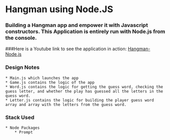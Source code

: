 
# Hangman using Node.JS

### Building a Hangman app and empower it with Javascript constructors. This Application is entirely run with Node.js from the console.

###Here is a Youtube link to see the application in action:
[Hangman-Node.js](https://www.youtube.com/watch?v=5DbQqReE4WU&list=PL6zIj07mJgXBpp0MQjWg4q-sKgRSvIWMY&index=1)

### Design Notes
	* Main.js which launches the app
	* Game.js contains the logic of the app
	* Word.js contains the logic for getting the guess word, checking the guess letter, and whether the play has guessed all the letters in the quess word.
	* Letter.js contains the logic for building the player guess word array and array with the letters from the guess word.

### Stack Used
	* Node Packages
		* Prompt
